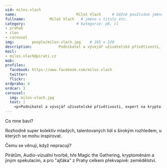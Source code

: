 ```yaml
---
uid: milos.vlach
name:                           Miloš Vlach  	# běžně používáné jméno
fullname: 			Miloš Vlach   # jméno s tituly etc.
category:                       # kategorie: p6, cl
- praha6
- clen
- carousel
img: 		people/milos-vlach.jpg    # 165 x 220
description: 			Podnikatel a vývojář uživatelské přívětivosti, expert na krypto-měny, kandidát do zastupitelstva MČ Praha 6.           	        			# kratký popis, max 160 znaků
mail:
- milos.vlach@pirati.cz
mob: 				
profiles:
  facebook: https://www.facebook.com/milos.vlach
  twitter: 
  flickr: 
ordpraha: 4
ordcar: 3
carousel:
  img: milos-vlach.jpg
  text: |
    <p>Podnikatel a vývojář uživatelské přívětivosti, expert na krypto-měny, kandidát do zastupitelstva MČ Praha 6</p>
---
```


Co mne baví?

Rozhodně super kolektiv mladých, talentovaných lidí s širokým rozhledem, u kterých se mohu inspirovat.

Čemu se věnuji, když nepracuji? 

Pirátům, Audio-vizuální tvorbě, hře Magic the Gathering, kryptoměnám a jiným spekulacím, a pro "ajťáka" z Prahy celkem překvapivě: zemědělství.
